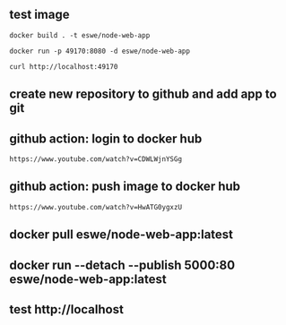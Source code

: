 ## test image

    docker build . -t eswe/node-web-app

    docker run -p 49170:8080 -d eswe/node-web-app

    curl http://localhost:49170

## create new repository to github and add app to git 

## github action: login to docker hub 
    
    https://www.youtube.com/watch?v=CDWLWjnYSGg

## github action: push image to docker hub 

    https://www.youtube.com/watch?v=HwATG0ygxzU

## docker pull eswe/node-web-app:latest

## docker run --detach --publish 5000:80 eswe/node-web-app:latest

## test http://localhost